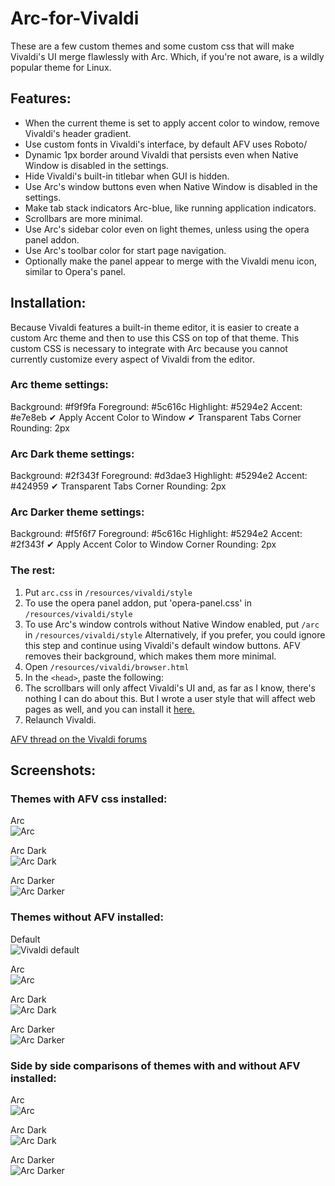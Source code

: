 # Arc-for-Vivaldi

These are a few custom themes and some custom css that will make Vivaldi's UI merge flawlessly with Arc. Which, if you're not aware, is a wildly popular theme for Linux.

## Features:

- When the current theme is set to apply accent color to window, remove Vivaldi's header gradient.
- Use custom fonts in Vivaldi's interface, by default AFV uses Roboto/
- Dynamic 1px border around Vivaldi that persists even when Native Window is disabled in the settings.
- Hide Vivaldi's built-in titlebar when GUI is hidden.
- Use Arc's window buttons even when Native Window is disabled in the settings.
- Make tab stack indicators Arc-blue, like running application indicators.
- Scrollbars are more minimal.
- Use Arc's sidebar color even on light themes, unless using the opera panel addon.
- Use Arc's toolbar color for start page navigation.
- Optionally make the panel appear to merge with the Vivaldi menu icon, similar to Opera's panel.

## Installation:

Because Vivaldi features a built-in theme editor, it is easier to create a custom Arc theme and then to use this CSS on top of that theme. This custom CSS is necessary to integrate with Arc because you cannot currently customize every aspect of Vivaldi from the editor.

### Arc theme settings:

Background: #f9f9fa
Foreground: #5c616c
Highlight: #5294e2
Accent: #e7e8eb
✔ Apply Accent Color to Window
✔ Transparent Tabs
Corner Rounding: 2px

### Arc Dark theme settings:

Background: #2f343f
Foreground: #d3dae3
Highlight: #5294e2
Accent: #424959
✔ Transparent Tabs
Corner Rounding: 2px
 
### Arc Darker theme settings:

Background: #f5f6f7
Foreground: #5c616c
Highlight: #5294e2
Accent: #2f343f
✔ Apply Accent Color to Window
Corner Rounding: 2px
 
### The rest:

1. Put `arc.css` in `/resources/vivaldi/style`
2. To use the opera panel addon, put 'opera-panel.css' in `/resources/vivaldi/style`
3. To use Arc's window controls without Native Window enabled, put `/arc` in `/resources/vivaldi/style`
    Alternatively, if you prefer, you could ignore this step and continue using Vivaldi's default window buttons. AFV removes their background, which makes them more minimal.
4. Open `/resources/vivaldi/browser.html`
5. In the `<head>`, paste the following:
    <link rel="stylesheet" href="style/arc.css" />
    <link rel="stylesheet" href="style/opera-panel.css" />
6. The scrollbars will only affect Vivaldi's UI and, as far as I know, there's nothing I can do about this. But I wrote a user style that will affect web pages as well, and you can install it [here.](https://userstyles.org/styles/142645/arc-scrollbars)
7. Relaunch Vivaldi.

[AFV thread on the Vivaldi forums](https://forum.vivaldi.net/post/137297)

## Screenshots:

### Themes with AFV css installed:

Arc  
![Arc](https://raw.githubusercontent.com/Tiamarth/Arc-for-Vivaldi/master/scrots/arc.png)

Arc Dark  
![Arc Dark](https://raw.githubusercontent.com/Tiamarth/Arc-for-Vivaldi/master/scrots/arc-dark.png)

Arc Darker  
![Arc Darker](https://raw.githubusercontent.com/Tiamarth/Arc-for-Vivaldi/master/scrots/arc-darker.png)

### Themes without AFV installed:

Default  
![Vivaldi default](https://raw.githubusercontent.com/Tiamarth/Arc-for-Vivaldi/master/scrots/default.png)

Arc  
![Arc](https://raw.githubusercontent.com/Tiamarth/Arc-for-Vivaldi/master/scrots/arc-nocss.png)

Arc Dark  
![Arc Dark](https://raw.githubusercontent.com/Tiamarth/Arc-for-Vivaldi/master/scrots/arc-dark-nocss.png)

Arc Darker  
![Arc Darker](https://raw.githubusercontent.com/Tiamarth/Arc-for-Vivaldi/master/scrots/arc-darker-nocss.png)

### Side by side comparisons of themes with and without AFV installed:

Arc  
![Arc](https://raw.githubusercontent.com/Tiamarth/Arc-for-Vivaldi/master/scrots/arc-compare.png)

Arc Dark  
![Arc Dark](https://raw.githubusercontent.com/Tiamarth/Arc-for-Vivaldi/master/scrots/arc-dark-compare.png)

Arc Darker  
![Arc Darker](https://raw.githubusercontent.com/Tiamarth/Arc-for-Vivaldi/master/scrots/arc-darker-compare.png)
